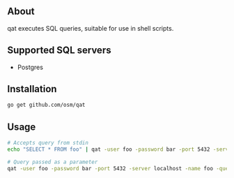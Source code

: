 ## About

qat executes SQL queries, suitable for use in shell scripts.

## Supported SQL servers

* Postgres

## Installation

```sh
go get github.com/osm/qat
```

## Usage

```sh
# Accepts query from stdin
echo "SELECT * FROM foo" | qat -user foo -password bar -port 5432 -server localhost -name foo -query -

# Query passed as a parameter
qat -user foo -password bar -port 5432 -server localhost -name foo -query "SELECT * FROM foo"
